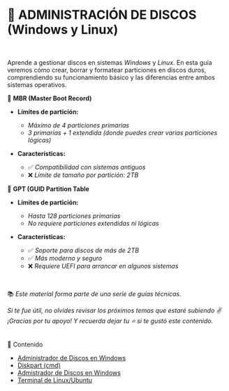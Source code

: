 # 💽 ADMINISTRACIÓN DE DISCOS (Windows y Linux)
<br>

Aprende a gestionar discos en sistemas *Windows* y *Linux*. En esta guía veremos cómo crear, borrar y formatear particiones en discos duros, comprendiendo su funcionamiento básico y las diferencias entre ambos sistemas operativos.
 
📌 **MBR (Master Boot Record)**

- **Límites de partición:**
  - *Máximo de 4 particiones primarias*
  - *3 primarias + 1 extendida (donde puedes crear varias particiones lógicas)*

- **Características:**
  - ✅ *Compatibilidad con sistemas antiguos*  
  - ❌ *Límite de tamaño por partición: 2TB*


📌 **GPT (GUID Partition Table**

- **Límites de partición:**
  - *Hasta 128 particiones primarias*
  - *No requiere particiones extendidas ni lógicas*

- **Características:**
  - ✅ *Soporte para discos de más de 2TB*  
  - ✅ *Más moderno y seguro*  
  - ❌ *Requiere *UEFI* para arrancar en algunos sistemas*


<br>

📚 *Este material forma parte de una serie de guías técnicas.*

*Si te fue útil, no olvides revisar los próximos temas que estaré subiendo ✌️*  
*¡Gracias por tu apoyo! Y recuerda dejar tu ⭐ si te gustó este contenido.*



<br>
📂 Contenido

- [Administrador de Discos en Windows](./admin_disk_windows/README.md)
- [Diskpart (cmd)](./diskpart_cmd/README.md)
- [Admistrador de Discos en Windows](./disk_unix/README.md)
- [Terminal de Linux/Ubuntu](./cmd.unix/README.md)
